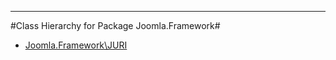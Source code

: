 - - -

#Class Hierarchy for Package Joomla.Framework#<ul>
<li><a href="https://github.com/JeyDotC/Hirudo-docs/blob/master/joomla/framework/JURI.md">Joomla.Framework\JURI</a></li>
</ul>
